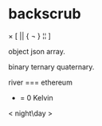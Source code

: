 # backscrub

× [ || { ¬ } ¦¦ ]

object json array. 

binary ternary quaternary. 

river === ethereum

- = 0 Kelvin

< night\day >
